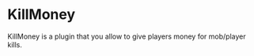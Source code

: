 KillMoney
=========

KillMoney is a plugin that you allow to give players money for mob/player kills.
